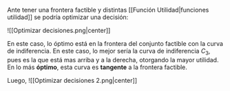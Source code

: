 
Ante tener una frontera factible y distintas [[Función Utilidad|funciones utilidad]] se podría optimizar una decisión: 

![[Optimizar decisiones.png|center]]

En este caso, lo óptimo está en la frontera del conjunto factible con la curva de indiferencia. En este caso, lo mejor sería la curva de indiferencia $C_3$, pues es la que está mas arriba y a la derecha, otorgando la mayor utilidad. En lo más **óptimo**, esta curva es **tangente** a la frontera factible. 

Luego,  ![[Optimizar decisiones 2.png|center]]